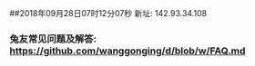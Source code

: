 ##2018年09月28日07时12分07秒 新址: 142.93.34.108
### 兔友常见问题及解答: https://github.com/wanggonging/d/blob/w/FAQ.md
